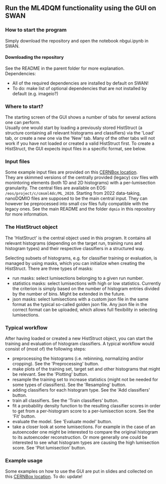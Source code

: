 ## Run the ML4DQM functionality using the GUI on SWAN

### How to start the program
Simply download the repository and open the notebook nbgui.ipynb in SWAN. 

#### Downloading the repository
See the README in the parent folder for more explanation.   
Dependencies:  

- All of the required dependencies are installed by default on SWAN!  
- To do: make list of optional dependencies that are not installed by default (e.g. imageio?)  

### Where to start?
The starting screen of the GUI shows a number of tabs for several actions one can perform.  
Usually one would start by loading a previously stored HistStruct (a structure containing all relevant histograms and classifiers) via the 'Load' tab, or create a new one via the 'New' tab. Many of the other tabs will not work if you have not loaded or created a valid HistStruct first. To create a HistStruct, the GUI expects input files in a specific format, see below.

### Input files
Some example input files are provided on this [CERNBox location](https://cernbox.cern.ch/index.php/s/E9GzJ4WMZs3jbPd).  
They are skimmed versions of the centrally provided (legacy) csv files with monintoring elements (both 1D and 2D histograms) with a per-lumisection granularity. The central files are available on EOS: `/eos/project/c/cmsml4dc/ML_2020`. Starting from 2022 data-taking, nanoDQMIO files are supposed to be the main central input. They can however be preprocessed into small csv files fully compatible with the legacy ones. See the main README and the folder `dqmio` in this repository for more information.  

### The HistStruct object
The 'HistStruct' is the central object used in this program. It contains all relevant histograms (depending on the target run, training runs and histogram types) and their respective classifiers in a structured way.  

Selecting subsets of histograms, e.g. for classifier training or evaluation, is managed by using masks, which you can initialize when creating the HistStruct. There are three types of masks:  

- run masks: select lumisections belonging to a given run number.  
- statistics masks: select lumisections with high or low statistics. Currently the criterion is simply based on the number of histogram entries divided by the number of bins. Might be extended in the future.  
- json masks: select lumisections with a custom json file in the same format as the typical so-called golden json file. Any json file in the correct format can be uploaded, which allows full flexibility in selecting lumisections.  

### Typical workflow
After having loaded or created a new HistStruct object, you can start the training and evaluation of histogram classifiers. A typical workflow would consist of (most of) the following steps:  

- preprocessing the histograms (i.e. rebinning, normalizing and/or cropping). See the 'Preprocessing' button.  
- make plots of the training set, target set and other histograms that might be relevant. See the 'Plotting' button.  
- resample the training set to increase statistics (might not be needed for some types of classifiers). See the 'Resampling' button.  
- adding classifiers for each histogram type. See the 'Add classifiers' button.  
- train all classifiers. See the 'Train classifiers' button.  
- fit a probability density function to the resulting classifier scores in order to get from a per-histogram score to a per-lumisection score. See the 'Fit' button.  
- evaluate the model. See 'Evaluate model' button.  
- take a closer look at some lumisections. For example in the case of an autoencoder one might be interested to compare the original histogram to its autoencoder reconstruction. Or more generally one could be interested to see what histogram types are causing the high lumisection score. See 'Plot lumisection' button.  

### Example usage
Some examples on how to use the GUI are put in slides and collected on this [CERNBox location](https://cernbox.cern.ch/index.php/s/QEUAG7eKmgSeRns). To do: update!  
